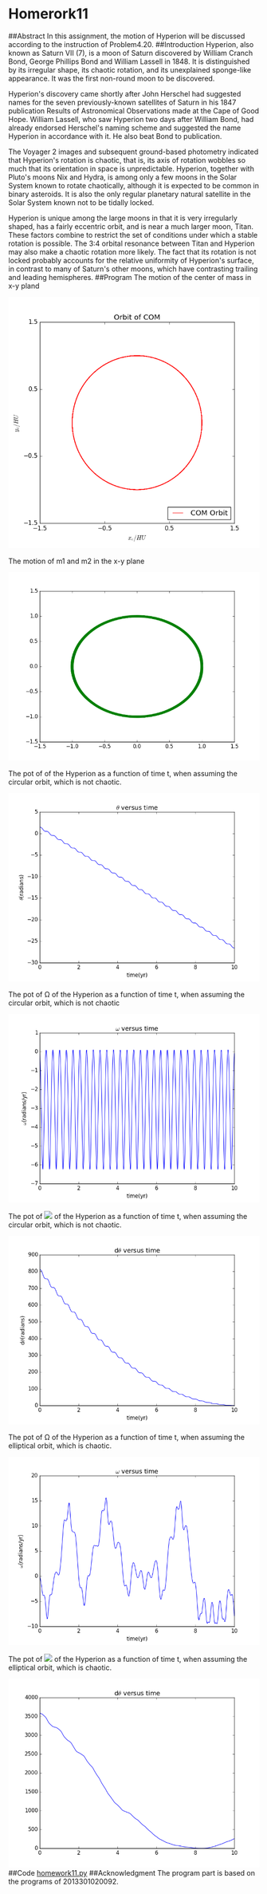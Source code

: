 # Homerork11

##Abstract
In this assignment, the motion of Hyperion will be discussed according to the instruction of Problem4.20.
##Introduction
Hyperion, also known as Saturn VII (7), is a moon of Saturn discovered by William Cranch Bond, George Phillips Bond and William Lassell in 1848. It is distinguished by its irregular shape, its chaotic rotation, and its unexplained sponge-like appearance. It was the first non-round moon to be discovered.

Hyperion's discovery came shortly after John Herschel had suggested names for the seven previously-known satellites of Saturn in his 1847 publication Results of Astronomical Observations made at the Cape of Good Hope. William Lassell, who saw Hyperion two days after William Bond, had already endorsed Herschel's naming scheme and suggested the name Hyperion in accordance with it. He also beat Bond to publication.

The Voyager 2 images and subsequent ground-based photometry indicated that Hyperion's rotation is chaotic, that is, its axis of rotation wobbles so much that its orientation in space is unpredictable. Hyperion, together with Pluto's moons Nix and Hydra, is among only a few moons in the Solar System known to rotate chaotically, although it is expected to be common in binary asteroids. It is also the only regular planetary natural satellite in the Solar System known not to be tidally locked.

Hyperion is unique among the large moons in that it is very irregularly shaped, has a fairly eccentric orbit, and is near a much larger moon, Titan. These factors combine to restrict the set of conditions under which a stable rotation is possible. The 3:4 orbital resonance between Titan and Hyperion may also make a chaotic rotation more likely. The fact that its rotation is not locked probably accounts for the relative uniformity of Hyperion's surface, in contrast to many of Saturn's other moons, which have contrasting trailing and leading hemispheres.
##Program
The motion of the center of mass in x-y pland

![](https://raw.githubusercontent.com/ChenXi19/computational_physics_assignments_2013301020092/master/Assignment_12/figure_circal_COM.png)

 The motion of m1 and m2 in the x-y plane
 
 ![](https://raw.githubusercontent.com/ChenXi19/computational_physics_assignments_2013301020092/master/Assignment_12/figure_circal_m1m2.png)
 
 The pot of  of the Hyperion as a function of time t, when assuming the circular orbit, which is not chaotic.
 
 ![](https://raw.githubusercontent.com/ChenXi19/computational_physics_assignments_2013301020092/master/Assignment_12/figure_circal_theta.png)
 
 The pot of Ω of the Hyperion as a function of time t, when assuming the circular orbit, which is not chaotic
 
 ![](https://raw.githubusercontent.com/ChenXi19/computational_physics_assignments_2013301020092/master/Assignment_12/figure_circal_omega.png)
 
 The pot of ![](https://camo.githubusercontent.com/8c8e009145ea4a136c77682afd92f5e5f665f0b0/687474703a2f2f6c617465782e636f6465636f67732e636f6d2f6769662e6c617465783f25354344656c74612532302535437468657461) of the Hyperion as a function of time t, when assuming the circular orbit, which is not chaotic.
 
 ![](https://raw.githubusercontent.com/ChenXi19/computational_physics_assignments_2013301020092/master/Assignment_12/figure_circal_dtheta.png)
 
 The pot of Ω of the Hyperion as a function of time t, when assuming the elliptical orbit, which is chaotic.
 
 ![](https://raw.githubusercontent.com/ChenXi19/computational_physics_assignments_2013301020092/master/Assignment_12/figure_eliptical_omega.png)
 
 The pot of ![](https://camo.githubusercontent.com/8c8e009145ea4a136c77682afd92f5e5f665f0b0/687474703a2f2f6c617465782e636f6465636f67732e636f6d2f6769662e6c617465783f25354344656c74612532302535437468657461) of the Hyperion as a function of time t, when assuming the elliptical orbit, which is chaotic.
 
 ![](https://raw.githubusercontent.com/ChenXi19/computational_physics_assignments_2013301020092/master/Assignment_12/figure_eliptical_dtheta.png)
##Code
[homework11.py](https://github.com/lipu02/computationalphysics_N2014301020076/blob/master/Homework11/homework11.py)
##Acknowledgment
The program part is based on the programs of 2013301020092.
